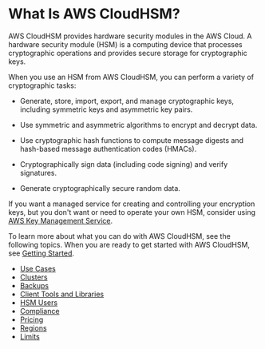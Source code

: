 # What Is AWS CloudHSM?<a name="introduction"></a>

AWS CloudHSM provides hardware security modules in the AWS Cloud\. A hardware security module \(HSM\) is a computing device that processes cryptographic operations and provides secure storage for cryptographic keys\.

When you use an HSM from AWS CloudHSM, you can perform a variety of cryptographic tasks:

+ Generate, store, import, export, and manage cryptographic keys, including symmetric keys and asymmetric key pairs\.

+ Use symmetric and asymmetric algorithms to encrypt and decrypt data\.

+ Use cryptographic hash functions to compute message digests and hash\-based message authentication codes \(HMACs\)\.

+ Cryptographically sign data \(including code signing\) and verify signatures\.

+ Generate cryptographically secure random data\.

If you want a managed service for creating and controlling your encryption keys, but you don't want or need to operate your own HSM, consider using [AWS Key Management Service](https://aws.amazon.com/kms/)\. 

To learn more about what you can do with AWS CloudHSM, see the following topics\. When you are ready to get started with AWS CloudHSM, see [Getting Started](getting-started.md)\. 


+ [Use Cases](use-cases.md)
+ [Clusters](clusters.md)
+ [Backups](backups.md)
+ [Client Tools and Libraries](client-tools-and-libraries.md)
+ [HSM Users](hsm-users.md)
+ [Compliance](compliance.md)
+ [Pricing](pricing.md)
+ [Regions](regions.md)
+ [Limits](limits.md)